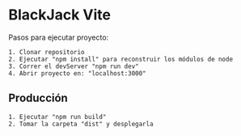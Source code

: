 # BlackJack Vite

Pasos para ejecutar proyecto:

    1. Clonar repositorio
    2. Ejecutar "npm install" para reconstruir los módulos de node
    3. Correr el devServer "npm run dev"
    4. Abrir proyecto en: "localhost:3000"

## Producción

    1. Ejecutar "npm run build"
    2. Tomar la carpeta "dist" y desplegarla